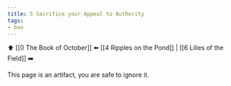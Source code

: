 ```yaml
---
title: 5 Sacrifice your Appeal to Authority
tags:
- boo
---
```


⬆️ [[0 The Book of October]] ⬅️ [[4 Ripples on the Pond]] | [[6 Lilies of the Field]] ➡️

This page is an artifact, you are safe to ignore it.
